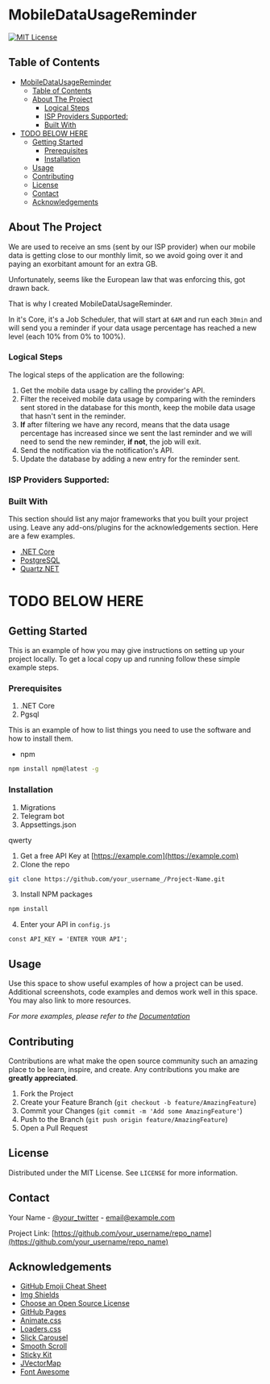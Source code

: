 # MobileDataUsageReminder

<!-- PROJECT SHIELDS -->
<!--
*** I'm using markdown "reference style" links for readability.
*** Reference links are enclosed in brackets [ ] instead of parentheses ( ).
*** See the bottom of this document for the declaration of the reference variables
*** for contributors-url, forks-url, etc. This is an optional, concise syntax you may use.
*** https://www.markdownguide.org/basic-syntax/#reference-style-links
-->
[![MIT License][license-shield]][license-url]

<!-- TABLE OF CONTENTS -->
## Table of Contents

- [MobileDataUsageReminder](#mobiledatausagereminder)
  - [Table of Contents](#table-of-contents)
  - [About The Project](#about-the-project)
    - [Logical Steps](#logical-steps)
    - [ISP Providers Supported:](#isp-providers-supported)
    - [Built With](#built-with)
- [TODO BELOW HERE](#todo-below-here)
  - [Getting Started](#getting-started)
    - [Prerequisites](#prerequisites)
    - [Installation](#installation)
  - [Usage](#usage)
  - [Contributing](#contributing)
  - [License](#license)
  - [Contact](#contact)
  - [Acknowledgements](#acknowledgements)



<!-- ABOUT THE PROJECT -->
## About The Project

We are used to receive an sms (sent by our ISP provider) when our mobile data is getting close to our monthly limit, so we avoid going over it and paying an exorbitant amount for an extra GB.

Unfortunately, seems like the European law that was enforcing this, got drawn back.

That is why I created MobileDataUsageReminder.

In it's Core, it's a Job Scheduler, that will start at `6AM` and run each `30min` and will send you a reminder if your data usage percentage has reached a new level (each 10% from 0% to 100%).

### Logical Steps

The logical steps of the application are the following:

1. Get the mobile data usage by calling the provider's API.
2. Filter the received mobile data usage by comparing with the reminders sent stored in the database for this month, keep the mobile data usage that hasn't sent in the reminder.
4. **If** after filtering we have any record, means that the data usage percentage has increased since we sent the last reminder and we will need to send the new reminder, **if not**, the job will exit.
5. Send the notification via the notification's API.
6. Update the database by adding a new entry for the reminder sent.


### ISP Providers Supported:
<!-- TODO -->

### Built With
This section should list any major frameworks that you built your project using. Leave any add-ons/plugins for the acknowledgements section. Here are a few examples.
* [.NET Core](https://dotnet.microsoft.com/)
* [PostgreSQL](https://www.postgresql.org/)
* [Quartz.NET](https://www.quartz-scheduler.net/)

<!-- TODO BELOW HERE-->
# TODO BELOW HERE

<!-- GETTING STARTED -->
## Getting Started

This is an example of how you may give instructions on setting up your project locally.
To get a local copy up and running follow these simple example steps.

### Prerequisites


1. .NET Core
2. Pgsql

This is an example of how to list things you need to use the software and how to install them.
* npm
```sh
npm install npm@latest -g
```

### Installation

1. Migrations
2. Telegram bot
3. Appsettings.json

qwerty

1. Get a free API Key at [https://example.com](https://example.com)
2. Clone the repo
```sh
git clone https://github.com/your_username_/Project-Name.git
```
3. Install NPM packages
```sh
npm install
```
4. Enter your API in `config.js`
```JS
const API_KEY = 'ENTER YOUR API';
```



<!-- USAGE EXAMPLES -->
## Usage

Use this space to show useful examples of how a project can be used. Additional screenshots, code examples and demos work well in this space. You may also link to more resources.

_For more examples, please refer to the [Documentation](https://example.com)_


<!-- CONTRIBUTING -->
## Contributing

<!-- TODO Add providers and notifications gateway -->

Contributions are what make the open source community such an amazing place to be learn, inspire, and create. Any contributions you make are **greatly appreciated**.

1. Fork the Project
2. Create your Feature Branch (`git checkout -b feature/AmazingFeature`)
3. Commit your Changes (`git commit -m 'Add some AmazingFeature'`)
4. Push to the Branch (`git push origin feature/AmazingFeature`)
5. Open a Pull Request



<!-- LICENSE -->
## License

Distributed under the MIT License. See `LICENSE` for more information.



<!-- CONTACT -->
## Contact

Your Name - [@your_twitter](https://twitter.com/your_username) - email@example.com

Project Link: [https://github.com/your_username/repo_name](https://github.com/your_username/repo_name)



<!-- ACKNOWLEDGEMENTS -->
## Acknowledgements
* [GitHub Emoji Cheat Sheet](https://www.webpagefx.com/tools/emoji-cheat-sheet)
* [Img Shields](https://shields.io)
* [Choose an Open Source License](https://choosealicense.com)
* [GitHub Pages](https://pages.github.com)
* [Animate.css](https://daneden.github.io/animate.css)
* [Loaders.css](https://connoratherton.com/loaders)
* [Slick Carousel](https://kenwheeler.github.io/slick)
* [Smooth Scroll](https://github.com/cferdinandi/smooth-scroll)
* [Sticky Kit](http://leafo.net/sticky-kit)
* [JVectorMap](http://jvectormap.com)
* [Font Awesome](https://fontawesome.com)





<!-- MARKDOWN LINKS & IMAGES -->
<!-- https://www.markdownguide.org/basic-syntax/#reference-style-links -->
[license-shield]: https://img.shields.io/github/license/othneildrew/Best-README-Template.svg?style=flat-square
[license-url]: https://github.com/Joaolfelicio/mobile-data-usage-reminder/blob/master/LICENSE
